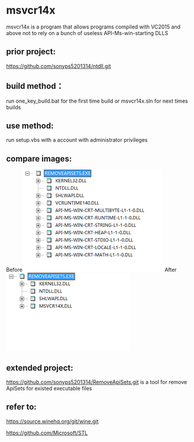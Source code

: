 # msvcr14x 
msvcr14x is a program that allows programs compiled with VC2015 and above not to rely on a bunch of useless API-Ms-win-starting DLLS

## prior project:
https://github.com/sonyps5201314/ntdll.git

## build method：
run one_key_build.bat for the first time build or msvcr14x.sln for next times builds

## use method:
run setup.vbs with a account with administrator privileges

## compare images:
Before![Before](images/before.png)      After![After](images/after.png)

## extended project:
https://github.com/sonyps5201314/RemoveApiSets.git is a tool for remove ApiSets for existed executable files

## refer to:
https://source.winehq.org/git/wine.git

https://github.com/Microsoft/STL
